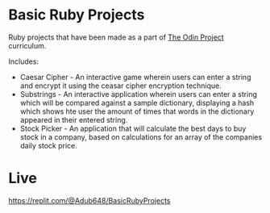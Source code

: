 # Basic Ruby Projects

Ruby projects that have been made as a part of [The Odin Project](theodinproject.com) curriculum.

Includes:

- Caesar Cipher - An interactive game wherein users can enter a string and encrypt it using the ceasar cipher encryption technique.
- Substrings - An interactive application wherein users can enter a string which will be compared against a sample dictionary, displaying a hash which shows hte user the amount of times that words in the dictionary appeared in their entered string.
- Stock Picker - An application that will calculate the best days to buy stock in a company, based on calculations for an array of the companies daily stock price.

# Live

https://replit.com/@Adub648/BasicRubyProjects